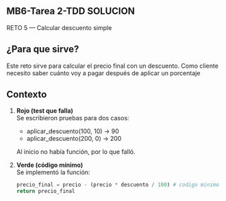 ## MB6-Tarea 2-TDD SOLUCION

 RETO 5 — Calcular descuento simple


## ¿Para que sirve?

Este reto sirve para calcular el precio final con un descuento. Como cliente necesito saber cuánto voy a pagar después de aplicar un porcentaje

## Contexto

1. **Rojo (test que falla)**  
   Se escribieron pruebas para dos casos:  

   - aplicar_descuento(100, 10) → 90  
   - aplicar_descuento(200, 0) → 200  

   Al inicio no había función, por lo que falló.

2. **Verde (código mínimo)**  
   Se implementó la función:
    ```python
   precio_final = precio - (precio * descuento / 100) # codigo minimo
    return precio_final


